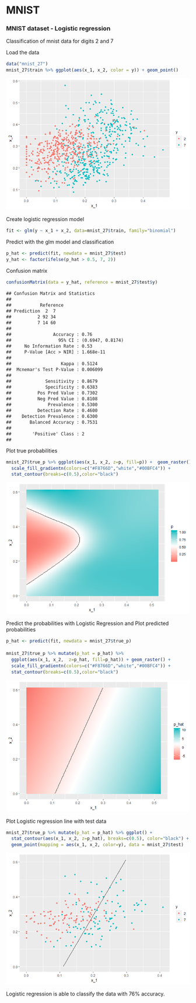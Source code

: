 MNIST
================

### MNIST dataset - Logistic regression

Classification of mnist data for digits 2 and 7

Load the data

``` r
data("mnist_27")
mnist_27$train %>% ggplot(aes(x_1, x_2, color = y)) + geom_point()
```

![](report01_files/figure-markdown_github/unnamed-chunk-2-1.png)

Create logistic regression model

``` r
fit <- glm(y ~ x_1 + x_2, data=mnist_27$train, family="binomial")
```

Predict with the glm model and classification

``` r
p_hat <- predict(fit, newdata = mnist_27$test)
y_hat <- factor(ifelse(p_hat > 0.5, 7, 2)) 
```

Confusion matrix

``` r
confusionMatrix(data = y_hat, reference = mnist_27$test$y) 
```

    ## Confusion Matrix and Statistics
    ## 
    ##           Reference
    ## Prediction  2  7
    ##          2 92 34
    ##          7 14 60
    ##                                           
    ##                Accuracy : 0.76            
    ##                  95% CI : (0.6947, 0.8174)
    ##     No Information Rate : 0.53            
    ##     P-Value [Acc > NIR] : 1.668e-11       
    ##                                           
    ##                   Kappa : 0.5124          
    ##  Mcnemar's Test P-Value : 0.006099        
    ##                                           
    ##             Sensitivity : 0.8679          
    ##             Specificity : 0.6383          
    ##          Pos Pred Value : 0.7302          
    ##          Neg Pred Value : 0.8108          
    ##              Prevalence : 0.5300          
    ##          Detection Rate : 0.4600          
    ##    Detection Prevalence : 0.6300          
    ##       Balanced Accuracy : 0.7531          
    ##                                           
    ##        'Positive' Class : 2               
    ## 

Plot true probabilities

``` r
mnist_27$true_p %>% ggplot(aes(x_1, x_2, z=p, fill=p)) +  geom_raster() + 
  scale_fill_gradientn(colors=c("#F8766D","white","#00BFC4")) +  
  stat_contour(breaks=c(0.5),color="black")
```

![](report01_files/figure-markdown_github/unnamed-chunk-6-1.png)

Predict the probabilities with Logistic Regression and Plot predicted probabilities

``` r
p_hat <- predict(fit, newdata = mnist_27$true_p) 

mnist_27$true_p %>% mutate(p_hat = p_hat) %>% 
  ggplot(aes(x_1, x_2,  z=p_hat, fill=p_hat)) + geom_raster() +   
  scale_fill_gradientn(colors=c("#F8766D","white","#00BFC4")) +   
  stat_contour(breaks=c(0.5),color="black") 
```

![](report01_files/figure-markdown_github/unnamed-chunk-7-1.png)

Plot Logistic regression line with test data

``` r
mnist_27$true_p %>% mutate(p_hat = p_hat) %>% ggplot() +   
  stat_contour(aes(x_1, x_2, z=p_hat), breaks=c(0.5), color="black") +    
  geom_point(mapping = aes(x_1, x_2, color=y), data = mnist_27$test) 
```

![](report01_files/figure-markdown_github/unnamed-chunk-8-1.png)

Logistic regression is able to classify the data with 76% accuracy.
